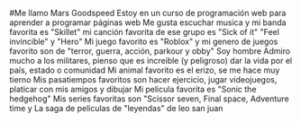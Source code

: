 #Me llamo Mars Goodspeed
Estoy en un curso de programación web para aprender a programar páginas web
Me gusta escuchar musica y mi banda favorita es "Skillet" mi canción favorita de ese grupo es "Sick of it" "Feel invincible" y "Hero"
Mi juego favorito es "Roblox" y mi genero de juegos favorito son de "terror, guerra, acción, parkour y obby"
Soy hombre
Admiro mucho a los militares, pienso que es increible (y peligroso) dar la vida por el país, estado o comunidad
Mi animal favorito es el erizo, se me hace muy tierno
Mis pasatiempos favoritos son hacer ejercicio, jugar videojuegos, platicar con mis amigos y dibujar
Mi pelicula favorita es "Sonic the hedgehog"
Mis series favoritas son "Scissor seven, Final space, Adventure time y La saga de peliculas de "leyendas" de leo san juan

